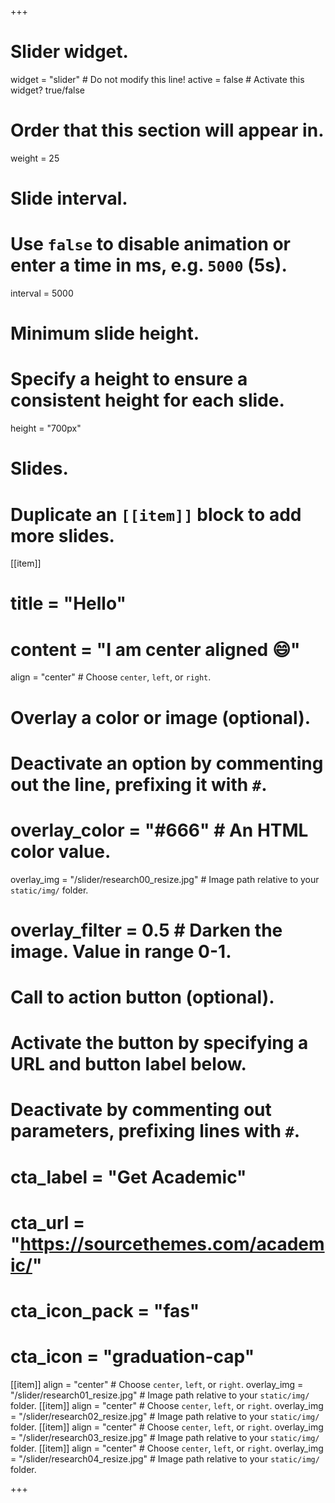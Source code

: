 +++
# Slider widget.
widget = "slider"  # Do not modify this line!
active = false  # Activate this widget? true/false

# Order that this section will appear in.
weight = 25

# Slide interval.
# Use `false` to disable animation or enter a time in ms, e.g. `5000` (5s).
interval = 5000

# Minimum slide height.
# Specify a height to ensure a consistent height for each slide.
height = "700px"

# Slides.
# Duplicate an `[[item]]` block to add more slides.
[[item]]
#  title = "Hello"
#  content = "I am center aligned :smile:"
  align = "center"  # Choose `center`, `left`, or `right`.

  # Overlay a color or image (optional).
  #   Deactivate an option by commenting out the line, prefixing it with `#`.
  # overlay_color = "#666"  # An HTML color value.
  overlay_img = "/slider/research00_resize.jpg"  # Image path relative to your `static/img/` folder.
  # overlay_filter = 0.5  # Darken the image. Value in range 0-1.

  # Call to action button (optional).
  #   Activate the button by specifying a URL and button label below.
  #   Deactivate by commenting out parameters, prefixing lines with `#`.
  # cta_label = "Get Academic"
  # cta_url = "https://sourcethemes.com/academic/"
  # cta_icon_pack = "fas"
  # cta_icon = "graduation-cap"

[[item]]
  align = "center"  # Choose `center`, `left`, or `right`.
  overlay_img = "/slider/research01_resize.jpg"  # Image path relative to your `static/img/` folder.
[[item]]
  align = "center"  # Choose `center`, `left`, or `right`.
  overlay_img = "/slider/research02_resize.jpg"  # Image path relative to your `static/img/` folder.
[[item]]
  align = "center"  # Choose `center`, `left`, or `right`.
  overlay_img = "/slider/research03_resize.jpg"  # Image path relative to your `static/img/` folder.
[[item]]
  align = "center"  # Choose `center`, `left`, or `right`.
  overlay_img = "/slider/research04_resize.jpg"  # Image path relative to your `static/img/` folder.


+++
